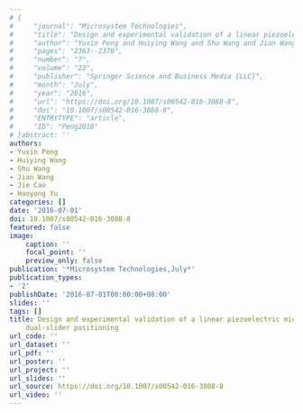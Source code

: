 ```yaml
---
# {
#     "journal": "Microsystem Technologies",
#     "title": "Design and experimental validation of a linear piezoelectric micromotor for dual-slider positioning",
#     "author": "Yuxin Peng and Huiying Wang and Shu Wang and Jian Wang and Jie Cao and Haoyong Yu",
#     "pages": "2363--2370",
#     "number": "7",
#     "volume": "23",
#     "publisher": "Springer Science and Business Media {LLC}",
#     "month": "July",
#     "year": "2016",
#     "url": "https://doi.org/10.1007/s00542-016-3088-8",
#     "doi": "10.1007/s00542-016-3088-8",
#     "ENTRYTYPE": "article",
#     "ID": "Peng2016"
# }abstract: ''
authors:
- Yuxin Peng
- Huiying Wang
- Shu Wang
- Jian Wang
- Jie Cao
- Haoyong Yu
categories: []
date: '2016-07-01'
doi: 10.1007/s00542-016-3088-8
featured: false
image:
    caption: ''
    focal_point: ''
    preview_only: false
publication: '*Microsystem Technologies,July*'
publication_types:
- '2'
publishDate: '2016-07-01T00:00:00+08:00'
slides: ''
tags: []
title: Design and experimental validation of a linear piezoelectric micromotor for
    dual-slider positioning
url_code: ''
url_dataset: ''
url_pdf: ''
url_poster: ''
url_project: ''
url_slides: ''
url_source: https://doi.org/10.1007/s00542-016-3088-8
url_video: ''
---
```

